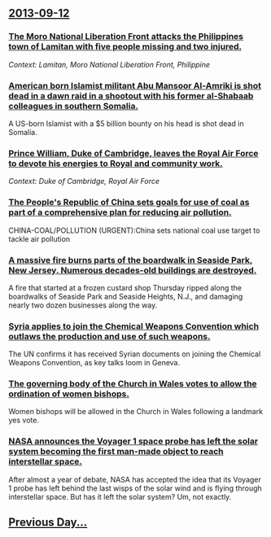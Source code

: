## [2013-09-12](/news/2013/09/12/index.md)

### [The Moro National Liberation Front attacks the Philippines town of Lamitan with five people missing and two injured. ](/news/2013/09/12/the-moro-national-liberation-front-attacks-the-philippines-town-of-lamitan-with-five-people-missing-and-two-injured.md)
_Context: Lamitan, Moro National Liberation Front, Philippine_

### [American born Islamist militant Abu Mansoor Al-Amriki is shot dead in a dawn raid in a shootout with his former al-Shabaab colleagues in southern Somalia. ](/news/2013/09/12/american-born-islamist-militant-abu-mansoor-al-amriki-is-shot-dead-in-a-dawn-raid-in-a-shootout-with-his-former-al-shabaab-colleagues-in-sou.md)
A US-born Islamist with a $5 billion bounty on his head is shot dead in Somalia.

### [Prince William, Duke of Cambridge, leaves the Royal Air Force to devote his energies to Royal and community work. ](/news/2013/09/12/prince-william-duke-of-cambridge-leaves-the-royal-air-force-to-devote-his-energies-to-royal-and-community-work.md)
_Context: Duke of Cambridge, Royal Air Force_

### [The People's Republic of China sets goals for use of coal as part of a comprehensive plan for reducing air pollution. ](/news/2013/09/12/the-people-s-republic-of-china-sets-goals-for-use-of-coal-as-part-of-a-comprehensive-plan-for-reducing-air-pollution.md)
CHINA-COAL/POLLUTION (URGENT):China sets national coal use target to tackle air pollution

### [A massive fire burns parts of the boardwalk in Seaside Park, New Jersey. Numerous decades-old buildings are destroyed. ](/news/2013/09/12/a-massive-fire-burns-parts-of-the-boardwalk-in-seaside-park-new-jersey-numerous-decades-old-buildings-are-destroyed.md)
A fire that started at a frozen custard shop Thursday ripped along the boardwalks of Seaside Park and Seaside Heights, N.J., and damaging nearly two dozen businesses along the way.

### [Syria applies to join the Chemical Weapons Convention which outlaws the production and use of such weapons. ](/news/2013/09/12/syria-applies-to-join-the-chemical-weapons-convention-which-outlaws-the-production-and-use-of-such-weapons.md)
The UN confirms it has received Syrian documents on joining the Chemical Weapons Convention, as key talks loom in Geneva.

### [The governing body of the Church in Wales votes to allow the ordination of women bishops. ](/news/2013/09/12/the-governing-body-of-the-church-in-wales-votes-to-allow-the-ordination-of-women-bishops.md)
Women bishops will be allowed in the Church in Wales following a landmark yes vote.

### [NASA announces the Voyager 1 space probe has left the solar system becoming the first man-made object to reach interstellar space. ](/news/2013/09/12/nasa-announces-the-voyager-1-space-probe-has-left-the-solar-system-becoming-the-first-man-made-object-to-reach-interstellar-space.md)
After almost a year of debate, NASA has accepted the idea that its Voyager 1 probe has left behind the last wisps of the solar wind and is flying through interstellar space. But has it left the solar system? Um, not exactly.

## [Previous Day...](/news/2013/09/11/index.md)


